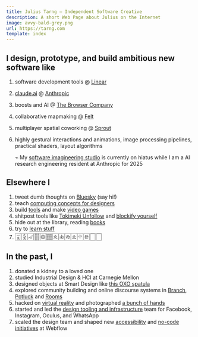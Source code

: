 ```yaml
---
title: Julius Tarng — Independent Software Creative
description: A short Web Page about Julius on the Internet
image: avvy-bald-grey.png
url: https://tarng.com
template: index
---
```


## I design, prototype, and build ambitious new software like

1. software development tools <span class="at">@</span> [Linear](https://linear.app)
1. [claude.ai](https://claude.ai) <span class="at">@</span> [Anthropic](https://anthropic.com)
1. boosts and AI <span class="at">@</span> [The Browser Company](https://thebrowser.company)
1. collaborative mapmaking <span class="at">@</span> [Felt](https://felt.com)
1. multiplayer spatial coworking <span class="at">@</span> [Sprout](https://sprout.place)
1. highly gestural interactions and animations, image processing pipelines, practical shaders, layout algorithms

   ⌁ My [software imagineering studio](https://read.cv/teams/toolshop) is currently on hiatus while I am a AI research engineering resident at Anthropic for 2025

## Elsewhere I

1. tweet dumb thoughts on [Bluesky](https://tarngerine.bsky.social) (say hi!)
1. teach [computing concepts for designers](https://www.youtube.com/channel/UC7KUkMHVfmnxCibm-oFzLPw/videos)
1. build [tools](https://github.com/tarngerine) and make [video games](https://tarngerine.itch.io)
1. shitpost tools like [Tokimeki Unfollow](https://www.theverge.com/2019/2/5/18212228/twitter-tokimeki-spark-joy-marie-kondo-konmari) and [blockify yourself](https://www.theverge.com/2021/12/2/22814267/jack-dorsey-block-square-company-generator-profile)
1. hide out at the library, reading [books](http://goodreads.com/tarngerine)
1. try to [learn stuff](notes.html)
1. <span style="font-size: 1.5em">🀇🀏🀐🀘🀙🀡🀀🀁🀂🀃&#x1F004;&#xFE0E;︎🀅🀆🀆</span>

## In the past, I

1. donated a kidney to a loved one
1. studied Industrial Design & HCI at Carnegie Mellon
1. designed objects at Smart Design like [this OXO spatula](https://www.amazon.com/gp/product/B00A2KD8LQ)
1. explored community building and online discourse systems in [Branch](https://www.theverge.com/2012/10/15/3490670/branch-redesign), [Potluck](https://www.theverge.com/2013/11/21/5129772/potluck-2-messaging-app-for-the-news) and [Rooms](https://newsroom.fb.com/news/2014/10/introducing-rooms/)
1. hacked on [virtual reality](https://medium.com/facebook-design/a-month-designing-in-vr-62474aef1f1c) and photographed [a bunch of hands](https://medium.com/facebook-design/photographing-diverse-hands-at-facebook-3229ea76f94)
1. started and led the [design tooling and infrastructure](https://twitter.com/tarngerine/status/1108038641819893760) team for Facebook, Instagram, Oculus, and WhatsApp
1. scaled the design team and shaped new [accessibility](https://webflow.com/blog/accessibility-at-webflow) and [no-code initiatives](https://webflow.com/blog/announcing-logic-beta) at Webflow
